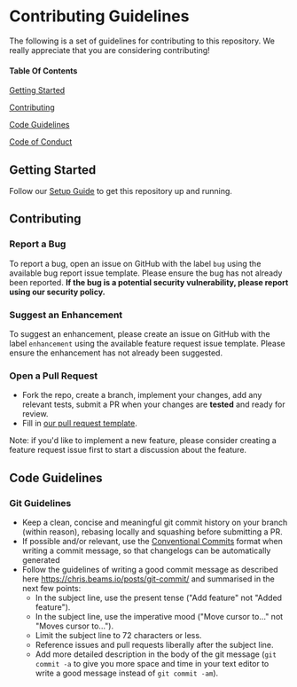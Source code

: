 # Contributing Guidelines

The following is a set of guidelines for contributing to this repository. We really appreciate that you are considering contributing!

#### Table Of Contents

[Getting Started](#getting-started)

[Contributing](#contributing)

[Code Guidelines](#code-guidelines)

[Code of Conduct](https://github.com/microservices-march/webhook-receiver/blob/main/CODE_OF_CONDUCT.md)

## Getting Started

Follow our [Setup Guide](https://github.com/microservices-march/webhook-receiver/blob/main/README.md#Setup) to get this repository up and running.

<!-- ### Project Structure (OPTIONAL) -->

## Contributing

### Report a Bug

To report a bug, open an issue on GitHub with the label `bug` using the available bug report issue template. Please ensure the bug has not already been reported. **If the bug is a potential security vulnerability, please report using our security policy.**

### Suggest an Enhancement

To suggest an enhancement, please create an issue on GitHub with the label `enhancement` using the available feature request issue template. Please ensure the enhancement has not already been suggested.

### Open a Pull Request

* Fork the repo, create a branch, implement your changes, add any relevant tests, submit a PR when your changes are **tested** and ready for review.
* Fill in [our pull request template](https://github.com/microservices-march/webhook-receiver/blob/main/.github/pull_request_template.md).

Note: if you'd like to implement a new feature, please consider creating a feature request issue first to start a discussion about the feature.

## Code Guidelines

<!-- ### Go/Python/Bash Guidelines (OPTIONAL) -->

### Git Guidelines

* Keep a clean, concise and meaningful git commit history on your branch (within reason), rebasing locally and squashing before submitting a PR.
* If possible and/or relevant, use the [Conventional Commits](https://www.conventionalcommits.org/en/v1.0.0/) format when writing a commit message, so that changelogs can be automatically generated
* Follow the guidelines of writing a good commit message as described here <https://chris.beams.io/posts/git-commit/> and summarised in the next few points:
  * In the subject line, use the present tense ("Add feature" not "Added feature").
  * In the subject line, use the imperative mood ("Move cursor to..." not "Moves cursor to...").
  * Limit the subject line to 72 characters or less.
  * Reference issues and pull requests liberally after the subject line.
  * Add more detailed description in the body of the git message (`git commit -a` to give you more space and time in your text editor to write a good message instead of `git commit -am`).
